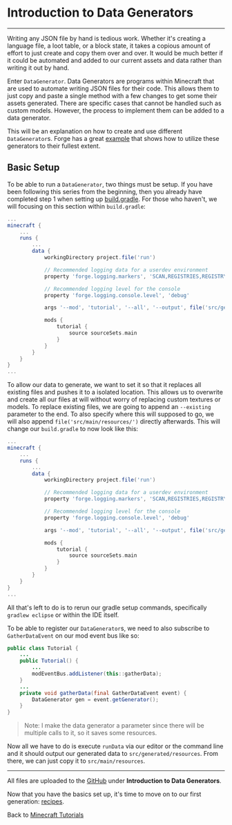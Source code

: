 # <a name="introduction-to-data-generators"></a>Introduction to Data Generators
---

Writing any JSON file by hand is tedious work. Whether it's creating a language file, a loot table, or a block state, it takes a copious amount of effort to just create and copy them over and over. It would be much better if it could be automated and added to our current assets and data rather than writing it out by hand.

Enter `DataGenerator`. Data Generators are programs within Minecraft that are used to automate writing JSON files for their code. This allows them to just copy and paste a single method with a few changes to get some their assets generated. There are specific cases that cannot be handled such as custom models. However, the process to implement them can be added to a data generator.

This will be an explanation on how to create and use different `DataGenerator`s. Forge has a great [example](https://github.com/MinecraftForge/MinecraftForge/blob/1.15.x/src/test/java/net/minecraftforge/debug/DataGeneratorTest.java) that shows how to utilize these generators to their fullest extent.

## <a name="baic-setup"></a>Basic Setup

To be able to run a `DataGenerator`, two things must be setup. If you have been following this series from the beginning, then you already have completed step 1 when setting up [build.gradle](../introduction/getting_started#build-gradle). For those who haven't, we will focusing on this section within `build.gradle`:

```gradle
...
minecraft {
    ...
    runs {
        ...
        data {
            workingDirectory project.file('run')

            // Recommended logging data for a userdev environment
            property 'forge.logging.markers', 'SCAN,REGISTRIES,REGISTRYDUMP'

            // Recommended logging level for the console
            property 'forge.logging.console.level', 'debug'

            args '--mod', 'tutorial', '--all', '--output', file('src/generated/resources/')

            mods {
                tutorial {
                    source sourceSets.main
                }
            }
        }
    }
}
...
```

To allow our data to generate, we want to set it so that it replaces all existing files and pushes it to a isolated location. This allows us to overwrite and create all our files at will without worry of replacing custom textures or models. To replace existing files, we are going to append an `--existing` parameter to the end. To also specify where this will supposed to go, we will also append `file('src/main/resources/')` directly afterwards. This will change our `build.gradle` to now look like this:

```gradle
...
minecraft {
    ...
    runs {
        ...
        data {
            workingDirectory project.file('run')

            // Recommended logging data for a userdev environment
            property 'forge.logging.markers', 'SCAN,REGISTRIES,REGISTRYDUMP'

            // Recommended logging level for the console
            property 'forge.logging.console.level', 'debug'

            args '--mod', 'tutorial', '--all', '--output', file('src/generated/resources/'), '--existing', file('src/main/resources/')

            mods {
                tutorial {
                    source sourceSets.main
                }
            }
        }
    }
}
...
```

All that's left to do is to rerun our gradle setup commands, specifically `gradlew eclipse` or within the IDE itself.

To be able to register our `DataGenerator`s, we need to also subscribe to `GatherDataEvent` on our mod event bus like so:

```java
public class Tutorial {
	...
	public Tutorial() {
		...
		modEventBus.addListener(this::gatherData);
	}
	...
	private void gatherData(final GatherDataEvent event) {
		DataGenerator gen = event.getGenerator();
	}
}
```

> Note: I make the data generator a parameter since there will be multiple calls to it, so it saves some resources.

Now all we have to do is execute `runData` via our editor or the command line and it should output our generated data to `src/generated/resources`. From there, we can just copy it to `src/main/resources`.

---
All files are uploaded to the [GitHub](https://github.com/ChampionAsh5357/1.16.x-Minecraft-Tutorial/tree/1.16.1-32.0.61-web) under **Introduction to Data Generators**.

Now that you have the basics set up, it's time to move on to our first generation: [recipes](./recipes).

Back to [Minecraft Tutorials](../../index)  
